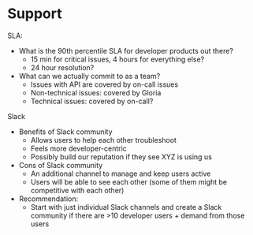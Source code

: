# Support

SLA:&#x20;

* What is the 90th percentile SLA for developer products out there?
  * 15 min for critical issues, 4 hours for everything else?&#x20;
  * 24 hour resolution?&#x20;
* What can we actually commit to as a team?&#x20;
  * Issues with API are covered by on-call issues
  * Non-technical issues: covered by Gloria&#x20;
  * Technical issues: covered by on-call?

Slack

* Benefits of Slack community
  * Allows users to help each other troubleshoot
  * Feels more developer-centric
  * Possibly build our reputation if they see XYZ is using us
* Cons of Slack community&#x20;
  * An additional channel to manage and keep users active&#x20;
  * Users will be able to see each other (some of them might be competitive with each other)&#x20;
* Recommendation:
  * Start with just individual Slack channels and create a Slack community if there are >10 developer users + demand from those users
